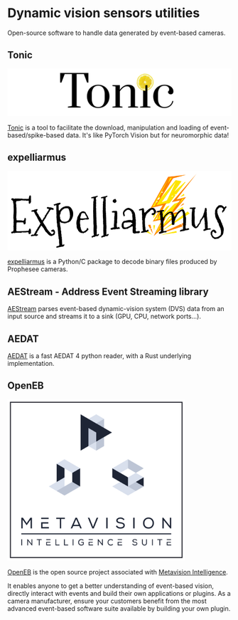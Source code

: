 # Dynamic vision sensors utilities

Open-source software to handle data generated by event-based cameras.

## Tonic

![tonic-image](../images/tonic.png)

[Tonic](https://github.com/neuromorphs/tonic) is a tool to facilitate the download, manipulation and loading of event-based/spike-based data. It's like PyTorch Vision but for neuromorphic data!

## expelliarmus 

![expelliarmus-image](../images/expelliarmus.png)

[expelliarmus](https://github.com/fabhertz95/expelliarmus) is a Python/C package to decode binary files produced by Prophesee cameras. 

## AEStream - Address Event Streaming library

[AEStream](https://github.com/norse/aestream) parses event-based dynamic-vision system (DVS) data from an input source and streams it to a sink (GPU, CPU, network ports...).

## AEDAT

[AEDAT](https://github.com/open-neuromorphic/aedat) is a fast AEDAT 4 python reader, with a Rust underlying implementation.

## OpenEB

<img src="../images/metavision.png" alt="metavision" width="400"/>

[OpenEB](https://github.com/prophesee-ai/openeb) is the open source project associated with [Metavision Intelligence](https://www.prophesee.ai/metavision-intelligence/).

It enables anyone to get a better understanding of event-based vision, directly interact with events and build their own applications or plugins. As a camera manufacturer, ensure your customers benefit from the most advanced event-based software suite available by building your own plugin.
